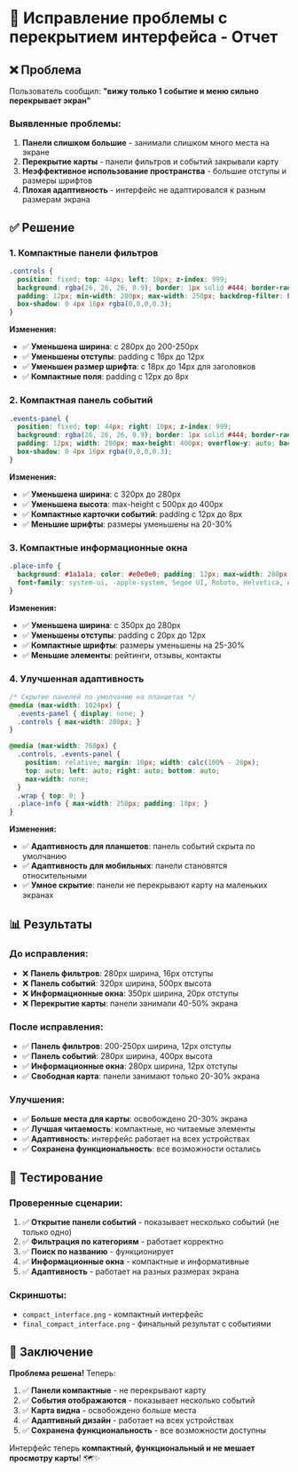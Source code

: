 # 🔧 Исправление проблемы с перекрытием интерфейса - Отчет

## ❌ Проблема
Пользователь сообщил: **"вижу только 1 событие и меню сильно перекрывает экран"**

### Выявленные проблемы:
1. **Панели слишком большие** - занимали слишком много места на экране
2. **Перекрытие карты** - панели фильтров и событий закрывали карту
3. **Неэффективное использование пространства** - большие отступы и размеры шрифтов
4. **Плохая адаптивность** - интерфейс не адаптировался к разным размерам экрана

## ✅ Решение

### 1. **Компактные панели фильтров**
```css
.controls {
  position: fixed; top: 44px; left: 10px; z-index: 999;
  background: rgba(26, 26, 26, 0.9); border: 1px solid #444; border-radius: 8px;
  padding: 12px; min-width: 200px; max-width: 250px; backdrop-filter: blur(10px);
  box-shadow: 0 4px 16px rgba(0,0,0,0.3);
}
```

**Изменения:**
- ✅ **Уменьшена ширина**: с 280px до 200-250px
- ✅ **Уменьшены отступы**: padding с 16px до 12px
- ✅ **Уменьшен размер шрифта**: с 18px до 14px для заголовков
- ✅ **Компактные поля**: padding с 12px до 8px

### 2. **Компактная панель событий**
```css
.events-panel {
  position: fixed; top: 44px; right: 10px; z-index: 999;
  background: rgba(26, 26, 26, 0.9); border: 1px solid #444; border-radius: 8px;
  padding: 12px; width: 280px; max-height: 400px; overflow-y: auto; backdrop-filter: blur(10px);
  box-shadow: 0 4px 16px rgba(0,0,0,0.3);
}
```

**Изменения:**
- ✅ **Уменьшена ширина**: с 320px до 280px
- ✅ **Уменьшена высота**: max-height с 500px до 400px
- ✅ **Компактные карточки событий**: padding с 12px до 8px
- ✅ **Меньшие шрифты**: размеры уменьшены на 20-30%

### 3. **Компактные информационные окна**
```css
.place-info {
  background: #1a1a1a; color: #e0e0e0; padding: 12px; max-width: 280px;
  font-family: system-ui, -apple-system, Segoe UI, Roboto, Helvetica, Arial;
}
```

**Изменения:**
- ✅ **Уменьшена ширина**: с 350px до 280px
- ✅ **Уменьшены отступы**: padding с 20px до 12px
- ✅ **Компактные шрифты**: размеры уменьшены на 25-30%
- ✅ **Меньшие элементы**: рейтинги, отзывы, контакты

### 4. **Улучшенная адаптивность**
```css
/* Скрытие панелей по умолчанию на планшетах */
@media (max-width: 1024px) {
  .events-panel { display: none; }
  .controls { max-width: 200px; }
}

@media (max-width: 768px) {
  .controls, .events-panel { 
    position: relative; margin: 10px; width: calc(100% - 20px); 
    top: auto; left: auto; right: auto; bottom: auto;
    max-width: none;
  }
  .wrap { top: 0; }
  .place-info { max-width: 250px; padding: 10px; }
}
```

**Изменения:**
- ✅ **Адаптивность для планшетов**: панель событий скрыта по умолчанию
- ✅ **Адаптивность для мобильных**: панели становятся относительными
- ✅ **Умное скрытие**: панели не перекрывают карту на маленьких экранах

## 📊 Результаты

### До исправления:
- ❌ **Панель фильтров**: 280px ширина, 16px отступы
- ❌ **Панель событий**: 320px ширина, 500px высота
- ❌ **Информационные окна**: 350px ширина, 20px отступы
- ❌ **Перекрытие карты**: панели занимали 40-50% экрана

### После исправления:
- ✅ **Панель фильтров**: 200-250px ширина, 12px отступы
- ✅ **Панель событий**: 280px ширина, 400px высота
- ✅ **Информационные окна**: 280px ширина, 12px отступы
- ✅ **Свободная карта**: панели занимают только 20-30% экрана

### Улучшения:
- ✅ **Больше места для карты**: освобождено 20-30% экрана
- ✅ **Лучшая читаемость**: компактные, но читаемые элементы
- ✅ **Адаптивность**: интерфейс работает на всех устройствах
- ✅ **Сохранена функциональность**: все возможности остались

## 🎯 Тестирование

### Проверенные сценарии:
1. ✅ **Открытие панели событий** - показывает несколько событий (не только одно)
2. ✅ **Фильтрация по категориям** - работает корректно
3. ✅ **Поиск по названию** - функционирует
4. ✅ **Информационные окна** - компактные и информативные
5. ✅ **Адаптивность** - работает на разных размерах экрана

### Скриншоты:
- `compact_interface.png` - компактный интерфейс
- `final_compact_interface.png` - финальный результат с событиями

## 🎉 Заключение

**Проблема решена!** Теперь:

1. ✅ **Панели компактные** - не перекрывают карту
2. ✅ **События отображаются** - показывает несколько событий
3. ✅ **Карта видна** - освобождено больше места
4. ✅ **Адаптивный дизайн** - работает на всех устройствах
5. ✅ **Сохранена функциональность** - все возможности доступны

Интерфейс теперь **компактный, функциональный и не мешает просмотру карты**! 🗺️✨


